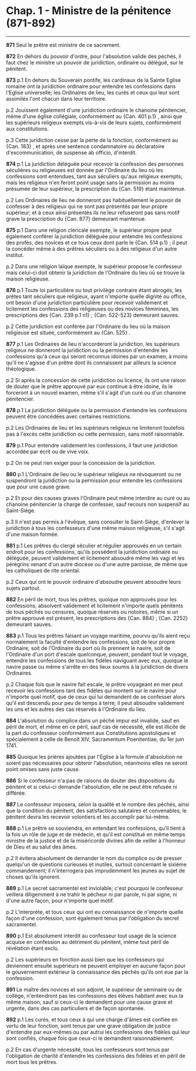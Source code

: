 # Chap. 1 - Ministre de la pénitence (871-892)

***

**871**
Seul le prêtre est ministre de ce sacrement.

**872**
En dehors du pouvoir d'ordre, pour l'absolution valide des péchés,
il faut chez le ministre un pouvoir de juridiction, ordinaire ou délégué,
sur le pénitent.

**873**
p.1 En dehors du Souverain pontife, les cardinaux de la Sainte Eglise romaine
ont la juridiction ordinaire pour entendre les confessions dans l'Eglise
universelle; les Ordinaires de lieu,
les curés et ceux qui leur sont assimilés l'ont chacun dans leur territoire.

p.2 Jouissent également d'une juridiction ordinaire le chanoine pénitencier,
même d'une église collégiale, conformément au {Can.
401 p.1} , ainsi que les supérieurs religieux exempts vis-à-vis de leurs
sujets, conformément aux constitutions.

p.3 Cette juridiction cesse par la perte de la fonction, conformément au {Can.
183} , et après une sentence condamnatoire ou déclaratoire d'excommunication,
de suspense ab officio, d'interdit.

**874**
p.1 La juridiction déléguée pour recevoir la confession des personnes
séculières ou religieuses est donnée par l'Ordinaire du lieu où les confessions
sont entendues, tant aux séculiers qu'aux religieux exempts;
mais les religieux n'en feront point usage sans la permission au moins présumée
de leur supérieur, la prescription du {Can. 519} étant maintenue.

p.2 Les Ordinaires de lieu ne donneront pas habituellement le pouvoir de
confesser à des religieux qui ne sont pas présentés par leur propre supérieur;
et à ceux ainsi présentés ils ne leur refuseront pas sans motif grave la
prescription du {Can. 877} demeurant maintenue.

**875**
p.1 Dans une religion cléricale exempte,
le supérieur propre peut également conférer la juridiction déléguée pour
entendre les confessions des profès,
des novices et ce tous ceux dont parle le {Can.
514 p.1} ; il peut la concéder même à des prêtres séculiers ou à des religieux
d'un autre institut.

p.2 Dans une religion laïque exempte,
le supérieur propose le confesseur mais celui-ci doit obtenir la juridiction de
l'Ordinaire du lieu où se trouve la maison religieuse.

**876**
p.1 Toute loi particulière ou tout privilège contraire étant abrogés,
les prêtes tant séculiers que religieux,
ayant n'importe quelle dignité ou office,
ont besoin d'une juridiction particulière pour recevoir validement et
licitement les confessions des religieuses ou des novices féminines,
les prescriptions des {Can. 239 p.1 n1} ; {Can. 522-523} demeurant sauves.

p.2 Cette juridiction est conférée par l'Ordinaire du lieu où la maison
religieuse est située, conformément au {Can. 525} .

**877**
p.1 Les Ordinaires de lieu n'accorderont la juridiction,
les supérieurs religieux ne donneront la juridiction ou la permission
d'entendre les confessions qu'à ceux qui seront reconnus idoines par un examen,
à moins qu'il ne s'agisse d'un prêtre dont ils connaissent par ailleurs la
science théologique.

p.2 Si après la concession de cette juridiction ou licence,
ils ont une raison de douter que le prêtre approuvé par eux continue à être
idoine, ils le forceront à un nouvel examen,
même s'il s'agit d'un curé ou d'un chanoine pénitencier.

**878**
p.1 La juridiction déléguée ou la permission d'entendre les confessions peuvent
être concédées avec certaines restrictions.

p.2 Les Ordinaires de lieu et les supérieurs religieux ne limiteront toutefois
pas à l'excès cette juridiction ou cette permission, sans motif raisonnable.

**879**
p.1 Pour entendre validement les confessions,
il faut une juridiction accordée par écrit ou de vive voix.

p.2 On ne peut rien exiger pour la concession de la juridiction.

**880**
p.1 L'Ordinaire de lieu ou le supérieur religieux ne révoqueront ou ne
suspendront la juridiction ou la permission pour entendre les confessions que
pour une cause grave.

p.2 Et pour des causes graves l'Ordinaire peut même interdire au curé ou au
chanoine pénitencier la charge de confesser,
sauf recours non suspensif au Saint-Siège.

p.3 Il n'est pas permis à l'évêque, sans consulter le Saint-Siège,
d'enlever la juridiction à tous les confesseurs d'une même maison religieuse,
s'il s'agit d'une maison formée.

**881**
p.1 Les prêtres du clergé séculier et régulier approuvés en un certain endroit
pour les confessions, qu'ils possèdent la juridiction ordinaire ou déléguée,
peuvent validement et licitement absoudre même les vagi et les pérégrins venant
d'un autre diocèse ou d'une autre paroisse,
de même que les catholiques de rite oriental.

p.2 Ceux qui ont le pouvoir ordinaire d'absoudre peuvent absoudre leurs sujets
partout.

**882**
En péril de mort, tous les prêtres, quoique non approuvés pour les confessions,
absolvent validement et licitement n'importe quels pénitents de tous péchés ou
censures, quoique réservés ou notoires, même si un prêtre approuvé est présent,
les prescriptions des {Can. 884} ; {Can. 2252} demeurant sauves.

**883**
p.1 Tous les prêtres faisant un voyage maritime,
pourvu qu'ils aient reçu normalement la faculté d'entendre les confessions,
soit de leur propre Ordinaire, soit de l'Ordinaire du port où ils prennent le
navire, soit de l'Ordinaire d'un port d'escale quelconque, peuvent,
pendant tout le voyage, entendre les confessions de tous les fidèles naviguant
avec eux, quoique le navire passe ou même s'arrête en des lieux soumis à la
juridiction de divers Ordinaires.

p.2 Chaque fois que le navire fait escale,
le prêtre voyageant en mer peut recevoir les confessions tant des fidèles qui
montent sur le navire pour n'importe quel motif,
que de ceux qui lui demandent de se confesser alors qu'il est descendu pour peu
de temps à terre; il peut absoudre validement les uns et les autres des cas
réservés à l'Ordinaire du lieu.

**884**
L'absolution du complice dans un péché impur est invalide,
sauf en péril de mort, et même en ce péril, sauf cas de nécessité,
elle est illicite de la part du confesseur conformément aux Constitutions
apostoliques et spécialement à celle de Benoît XIV, Sacramentum Poenitentiae,
du 1er juin 1741.

**885**
Quoique les prières ajoutées par l'Eglise à la formule d'absolution ne soient
pas nécessaires pour obtenir l'absolution,
néanmoins elles ne seront point omises sans juste cause.

**886**
Si le confesseur n'a pas de raisons de douter des dispositions du pénitent et
si celui-ci demande l'absolution, elle ne peut être refusée ni différée.

**887**
Le confesseur imposera, selon la qualité et le nombre des péchés,
ainsi que la condition du pénitent, des satisfactions salutaires et
convenables; le pénitent devra les recevoir volontiers et les accomplir par
lui-même.

**888**
p.1 Le prêtre se souviendra, en entendant les confessions,
qu'il tient à la fois un rôle de juge et de médecin,
et qu'il est constitué en même temps ministre de la justice et de la
miséricorde divines afin de veiller à l'honneur de Dieu et au salut des âmes.

p.2 Il évitera absolument de demander le nom du complice ou de presser
quelqu'un de questions curieuses et inutiles,
surtout concernant le sixième commandement;
il n'interrogera pas imprudemment les jeunes au sujet de choses qu'ils
ignorent.

**889**
p.1 Le secret sacramentel est inviolable;
c'est pourquoi le confesseur veillera diligemment à ne trahir le pécheur ni par
parole, ni par signe, ni d'une autre façon, pour n'importe quel motif.

p.2 L'interprète, et tous ceux qui ont eu connaissance de n'importe quelle
façon d'une confession, sont également tenus par l'obligation du secret
sacramentel.

**890**
p.1 Est absolument interdit au confesseur tout usage de la science acquise en
confession au détriment du pénitent, même tout péril de révélation étant exclu.

p.2 Les supérieurs en fonction aussi bien que les confesseurs qui deviennent
ensuite supérieurs ne peuvent employer en aucune façon pour le gouvernement
extérieur la connaissance des péchés qu'ils ont eue par la confession.

**891**
Le maître des novices et son adjoint, le supérieur de séminaire ou de collège,
n'entendront pas les confessions des élèves habitant avec eux la même maison,
sauf si ceux-ci le demandent pour une cause grave et urgente,
dans des cas particuliers et de façon spontanée.

**892**
p.1 Les curés, et tous ceux à qui une charge d'âmes est confiée en vertu de
leur fonction, sont tenus par une grave obligation de justice d'entendre par
eux-mêmes ou par autrui les confessions des fidèles qui leur sont confiés,
chaque fois que ceux-ci le demandent raisonnablement.

p.2 En cas d'urgente nécessité, tous les confesseurs sont tenus par
l'obligation de charité d'entendre les confessions des fidèles et en péril de
mort tous les prêtres.

